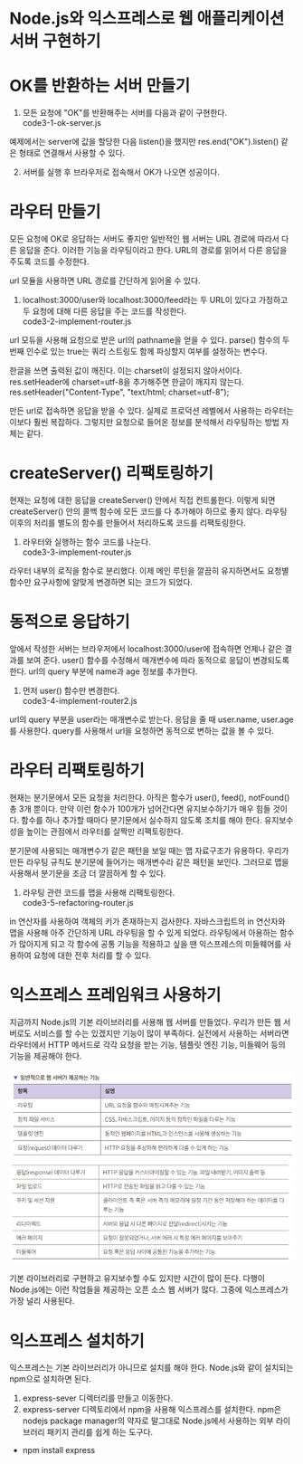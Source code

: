 # **Node.js와 익스프레스로 웹 애플리케이션 서버 구현하기**  
# **OK를 반환하는 서버 만들기**  
1. 모든 요청에 "OK"를 반환해주는 서버를 다음과 같이 구현한다.  
code3-1-ok-server.js  
  
예제에서는 server에 값을 할당한 다음 listen()을 했지만 res.end("OK").listen() 같은 형태로 연결해서 사용할 수 있다.   
  
2. 서버를 실행 후 브라우저로 접속해서 OK가 나오면 성공이다.  
  
# **라우터 만들기**  
모든 요청에 OK로 응답하는 서버도 좋지만 일반적인 웹 서버는 URL 경로에 따라서 다른 응답을 준다. 이러한 기능을 라우팅이라고 한다. URL의 경로를 읽어서 
다른 응답을 주도록 코드를 수정한다.  
  
url 모듈을 사용하면 URL 경로를 간단하게 읽어올 수 있다.  
  
1. localhost:3000/user와 localhost:3000/feed라는 두 URL이 있다고 가정하고 두 요청에 대해 다른 응답을 주는 코드를 작성한다.  
code3-2-implement-router.js  
  
url 모듀을 사용해 요청으로 받은 url의 pathname을 얻을 수 있다. parse() 함수의 두 번째 인수로 있는 true는 쿼리 스트링도 함께 파싱할지 여부를 
설정하는 변수다.  
  
한글을 쓰면 출력된 값이 깨진다. 이는 charset이 설정되지 않아서이다. res.setHeader에 charset=utf-8을 추가해주면 한글이 깨지지 않는다.  
res.setHeader("Content-Type", "text/html; charset=utf-8");  
  
만든 url로 접속하면 응답을 받을 수 있다. 실제로 프로덕션 레벨에서 사용하는 라우터는 이보다 훨씬 복잡하다. 그렇지만 요청으로 들어온 정보를 
분석해서 라우팅하는 방법 자체는 같다.  
  
# **createServer() 리팩토링하기**  
현재는 요청에 대한 응답을 createServer() 안에서 직접 컨트롤한다. 이렇게 되면 createServer() 안의 콜백 함수에 모든 코드를 다 추가해야 하므로 
좋지 않다. 라우팅 이후의 처리를 별도의 함수를 만들어서 처리하도록 코드를 리팩토링한다.  
  
1. 라우터와 실행하는 함수 코드를 나눈다.  
code3-3-implement-router.js  
  
라우터 내부의 로직을 함수로 분리했다. 이제 메인 루틴을 깔끔히 유지하면서도 요청별 함수만 요구사항에 알맞게 변경하면 되는 코드가 되었다.  
  
# **동적으로 응답하기**  
앞에서 작성한 서버는 브라우저에서 localhost:3000/user에 접속하면 언제나 같은 결과를 보여 준다. user() 함수를 수정해서 매개변수에 따라 동적으로 
응답이 변경되도록 한다. url의 query 부분에 name과 age 정보를 추가한다.  
  
1. 먼저 user() 함수만 변경한다.  
code3-4-implement-router2.js  
  
url의 query 부분을 user라는 매개변수로 받는다. 응답을 줄 때 user.name, user.age를 사용한다. query를 사용해서 url을 요청하면 동적으로 
변하는 값을 볼 수 있다.  
  
# **라우터 리팩토링하기**  
현재는 분기문에서 모든 요청을 처리한다. 아직은 함수가 user(), feed(), notFound() 총 3개 뿐이다. 만약 이런 함수가 100개가 넘어간다면 유지보수하기가 
매우 힘들 것이다. 함수를 하나 추가할 때마다 분기문에서 실수하지 않도록 조치를 해야 한다. 유지보수성을 높이는 관점에서 라우터를 살짝만 리팩토링한다.  
  
분기문에 사용되는 매개변수가 같은 패턴을 보일 때는 맵 자료구조가 유용하다. 우리가 만든 라우팅 규칙도 분기문에 들어가는 매개변수라 같은 패턴을 
보인다. 그러므로 맵을 사용해서 분기문을 조금 더 깔끔하게 할 수 있다.  
  
1. 라우팅 관련 코드를 맵을 사용해 리팩토링한다.  
code3-5-refactoring-router.js  
  
in 연산자를 사용하여 객체의 키가 존재하는지 검사한다. 자바스크립트의 in 연산자와 맵을 사용해 아주 간단하게 URL 라우팅을 할 수 있게 되었다. 
라우팅에서 아용하는 함수가 많아지게 되고 각 함수에 공통 기능을 적용하고 싶을 땐 익스프레스의 미들웨어를 사용하여 요청에 대한 전후 처리를 할 수 있다.  
  
# **익스프레스 프레임워크 사용하기**  
지금까지 Node.js의 기본 라이브러리를 사용해 웹 서버를 만들었다. 우리가 만든 웹 서버로도 서비스를 할 수는 있겠지만 기능이 많이 부족하다. 실전에서 
사용하는 서버라면 라우터에서 HTTP 메서드로 각각 요청을 받는 기능, 템플릿 엔진 기능, 미들웨어 등의 기능을 제공해야 한다.  
  
![img.png](image/img.png)  
![img.png](image/img2.png)  
  
기본 라이브러리로 구현하고 유지보수할 수도 있지만 시간이 많이 든다. 다행이 Node.js에는 이런 작업들을 제공하는 오픈 소스 웹 서버가 많다. 그중에 
익스프레스가 가장 널리 사용된다.  
  
# **익스프레스 설치하기**  
익스프레스는 기본 라이브러리가 아니므로 설치를 해야 한다. Node.js와 같이 설치되는 npm으로 설치하면 된다.  
  
1. express-sever 디렉터리를 만들고 이동한다.  
2. express-server 디렉토리에서 npm을 사용해 익스프레스를 설치한다. npm은 nodejs package manager의 약자로 말그대로 Node.js에서 사용하는 
외부 라이브러리 패키지 관리를 쉽게 하는 도구다.  
- npm install express  
  



  
